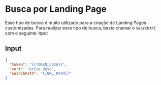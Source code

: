 # Busca por Landing Page

Esse tipo de busca é muito utilizado para a criação de Landing Pages customizadas. Para realizar esse tipo de busca, basta chamar o `SearchAPI` com o seguinte input

## Input

```json
{
  "token": "{{TOKEN_LOJA}}",
  "sort": "price.desc",
  "searchPath": "{{URL_PATH}}"
}
```
